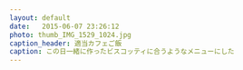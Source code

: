 ```yaml
---
layout: default
date:   2015-06-07 23:26:12
photo: thumb_IMG_1529_1024.jpg
caption_header: 適当カフェご飯
caption: この日一緒に作ったビスコッティに合うようなメニューにした
---
```

